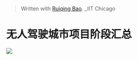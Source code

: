


> Written with [Ruiqing Bao](). _IIT Chicago

# 无人驾驶城市项目阶段汇总

![](https://github.com/richieBao/python-urbanPlanning/blob/master/images/sumUp-driverlessCityProject_explorationInFuture_richie_20200919_s.jpg)
<!--stackedit_data:
eyJoaXN0b3J5IjpbLTUxODM5NDQ2MSwxMzI2OTgxMDU3LDczMD
k5ODExNl19
-->